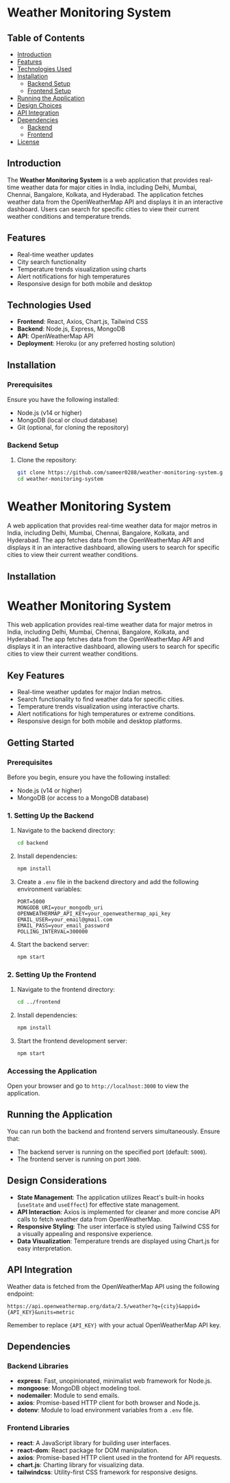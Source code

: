 # Weather Monitoring System

## Table of Contents
- [Introduction](#introduction)
- [Features](#features)
- [Technologies Used](#technologies-used)
- [Installation](#installation)
  - [Backend Setup](#backend-setup)
  - [Frontend Setup](#frontend-setup)
- [Running the Application](#running-the-application)
- [Design Choices](#design-choices)
- [API Integration](#api-integration)
- [Dependencies](#dependencies)
  - [Backend](#backend)
  - [Frontend](#frontend)
- [License](#license)

## Introduction
The **Weather Monitoring System** is a web application that provides real-time weather data for major cities in India, including Delhi, Mumbai, Chennai, Bangalore, Kolkata, and Hyderabad. The application fetches weather data from the OpenWeatherMap API and displays it in an interactive dashboard. Users can search for specific cities to view their current weather conditions and temperature trends.

## Features
- Real-time weather updates
- City search functionality
- Temperature trends visualization using charts
- Alert notifications for high temperatures
- Responsive design for both mobile and desktop

## Technologies Used
- **Frontend**: React, Axios, Chart.js, Tailwind CSS
- **Backend**: Node.js, Express, MongoDB
- **API**: OpenWeatherMap API
- **Deployment**: Heroku (or any preferred hosting solution)

## Installation

### Prerequisites
Ensure you have the following installed:
- Node.js (v14 or higher)
- MongoDB (local or cloud database)
- Git (optional, for cloning the repository)

### Backend Setup
1. Clone the repository:
   ```bash
   git clone https://github.com/sameer0288/weather-monitoring-system.git
   cd weather-monitoring-system
# Weather Monitoring System

A web application that provides real-time weather data for major metros in India, including Delhi, Mumbai, Chennai, Bangalore, Kolkata, and Hyderabad. The app fetches data from the OpenWeatherMap API and displays it in an interactive dashboard, allowing users to search for specific cities to view their current weather conditions.

## Installation

# Weather Monitoring System

This web application provides real-time weather data for major metros in India, including Delhi, Mumbai, Chennai, Bangalore, Kolkata, and Hyderabad. The app fetches data from the OpenWeatherMap API and displays it in an interactive dashboard, allowing users to search for specific cities to view their current weather conditions.

## Key Features
- Real-time weather updates for major Indian metros.
- Search functionality to find weather data for specific cities.
- Temperature trends visualization using interactive charts.
- Alert notifications for high temperatures or extreme conditions.
- Responsive design for both mobile and desktop platforms.

## Getting Started

### Prerequisites
Before you begin, ensure you have the following installed:
- Node.js (v14 or higher)
- MongoDB (or access to a MongoDB database)

### 1. Setting Up the Backend
1. Navigate to the backend directory:
   ```bash
   cd backend
   ```
2. Install dependencies:
   ```bash
   npm install
   ```
3. Create a `.env` file in the backend directory and add the following environment variables:
   ```env
   PORT=5000
   MONGODB_URI=your_mongodb_uri
   OPENWEATHERMAP_API_KEY=your_openweathermap_api_key
   EMAIL_USER=your_email@gmail.com
   EMAIL_PASS=your_email_password
   POLLING_INTERVAL=300000
   ```
4. Start the backend server:
   ```bash
   npm start
   ```

### 2. Setting Up the Frontend
1. Navigate to the frontend directory:
   ```bash
   cd ../frontend
   ```
2. Install dependencies:
   ```bash
   npm install
   ```
3. Start the frontend development server:
   ```bash
   npm start
   ```

### Accessing the Application
Open your browser and go to `http://localhost:3000` to view the application.

## Running the Application
You can run both the backend and frontend servers simultaneously. Ensure that:
- The backend server is running on the specified port (default: `5000`).
- The frontend server is running on port `3000`.

## Design Considerations
- **State Management**: The application utilizes React's built-in hooks (`useState` and `useEffect`) for effective state management.
- **API Interaction**: Axios is implemented for cleaner and more concise API calls to fetch weather data from OpenWeatherMap.
- **Responsive Styling**: The user interface is styled using Tailwind CSS for a visually appealing and responsive experience.
- **Data Visualization**: Temperature trends are displayed using Chart.js for easy interpretation.

## API Integration
Weather data is fetched from the OpenWeatherMap API using the following endpoint:
```
https://api.openweathermap.org/data/2.5/weather?q={city}&appid={API_KEY}&units=metric
```
Remember to replace `{API_KEY}` with your actual OpenWeatherMap API key.

## Dependencies

### Backend Libraries
- **express**: Fast, unopinionated, minimalist web framework for Node.js.
- **mongoose**: MongoDB object modeling tool.
- **nodemailer**: Module to send emails.
- **axios**: Promise-based HTTP client for both browser and Node.js.
- **dotenv**: Module to load environment variables from a `.env` file.

### Frontend Libraries
- **react**: A JavaScript library for building user interfaces.
- **react-dom**: React package for DOM manipulation.
- **axios**: Promise-based HTTP client used in the frontend for API requests.
- **chart.js**: Charting library for visualizing data.
- **tailwindcss**: Utility-first CSS framework for responsive designs.

